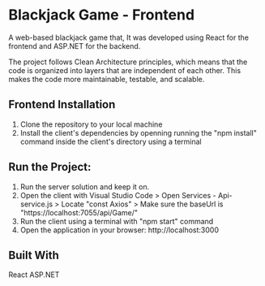 # Blackjack Game - Frontend
A web-based blackjack game that, It was developed using React for the frontend and ASP.NET for the backend.

The project follows Clean Architecture principles, which means that the code is organized into layers that are independent of each other. This makes the code more maintainable, testable, and scalable.

## Frontend Installation
1. Clone the repository to your local machine
2. Install the client's dependencies by openning running the "npm install" command inside the client's directory using a terminal

## Run the Project:
1. Run the server solution and keep it on.
2. Open the client with Visual Studio Code > Open Services - Api-service.js > Locate "const Axios" > Make sure the baseUrl is "https://localhost:7055/api/Game/"
3. Run the client using a terminal with "npm start" command
4. Open the application in your browser: http://localhost:3000

## Built With
React
ASP.NET

